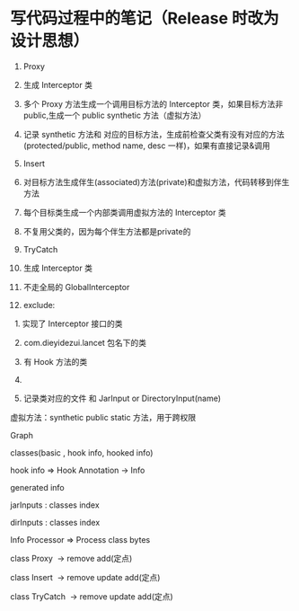 # 写代码过程中的笔记（Release 时改为设计思想）

1. Proxy

1. 生成 Interceptor 类

2. 多个 Proxy 方法生成一个调用目标方法的 Interceptor 类，如果目标方法非public,生成一个 public synthetic 方法（虚拟方法）

3. 记录 synthetic 方法和 对应的目标方法，生成前检查父类有没有对应的方法(protected/public, method name, desc 一样)，如果有直接记录&调用


2. Insert

1. 对目标方法生成伴生(associated)方法(private)和虚拟方法，代码转移到伴生方法

2. 每个目标类生成一个内部类调用虚拟方法的 Interceptor 类

3. 不复用父类的，因为每个伴生方法都是private的


3. TryCatch

1. 生成 Interceptor 类

2. 不走全局的 GlobalInterceptor



4. exclude:

  1. 实现了 Interceptor 接口的类

  2. com.dieyidezui.lancet 包名下的类

  3. 有 Hook 方法的类

  4.



5. 记录类对应的文件 和 JarInput or DirectoryInput(name)


虚拟方法：synthetic public static 方法，用于跨权限





Graph



classes(basic , hook info, hooked info)

hook info => Hook Annotation -> Info


generated info


jarInputs : classes index



dirInputs : classes index





Info Processor => Process class bytes


class Proxy  -> remove add(定点)


class Insert  -> remove update add(定点)


class TryCatch  -> remove update add(定点)